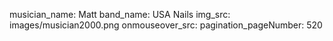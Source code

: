 musician_name: Matt
band_name: USA Nails
img_src: images/musician2000.png
onmouseover_src: 
pagination_pageNumber: 520